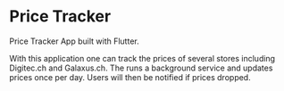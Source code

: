 # Price Tracker
Price Tracker App built with Flutter.

With this application one can track the prices of several stores including Digitec.ch and Galaxus.ch.
The runs a background service and updates prices once per day. Users will then be notified if prices dropped.
